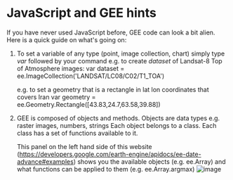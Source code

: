 # JavaScript and GEE hints

If you have never used JavaScript before, GEE code can look a bit alien. Here is a quick guide on what's going on:

1. To set a variable of any type (point, image collection, chart) simply type *var* followed by your command
   e.g. to create *dataset* of Landsat-8 Top of Atmosphere images:
   var dataset = ee.ImageCollection('LANDSAT/LC08/C02/T1_TOA')

   e.g. to set a geometry that is a rectangle in lat lon coordinates that covers Iran
   var geometry = ee.Geometry.Rectangle([43.83,24.7,63.58,39.88])

2. GEE is composed of objects and methods.
   Objects are data types e.g. raster images, numbers, strings
   Each object belongs to a class.
   Each class has a set of functions available to it.

   This panel on the left hand side of this website (https://developers.google.com/earth-engine/apidocs/ee-date-advance#examples)
   shows you the available objects (e.g. ee.Array)
   and what functions can be applied to them (e.g. ee.Array.argmax)
   ![image](https://github.com/eejap/GEE_iran/assets/93524485/f1e15bc1-1b2d-4457-98e6-d78dcc5902bd)
